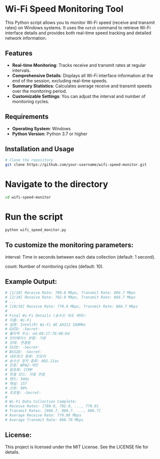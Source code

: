# Wi-Fi Speed Monitoring Tool

This Python script allows you to monitor Wi-Fi speed (receive and transmit rates) on Windows systems. It uses the `netsh` command to retrieve Wi-Fi interface details and provides both real-time speed tracking and detailed network information.

## Features

- **Real-time Monitoring**: Tracks receive and transmit rates at regular intervals.
- **Comprehensive Details**: Displays all Wi-Fi interface information at the end of the session, excluding real-time speeds.
- **Summary Statistics**: Calculates average receive and transmit speeds over the monitoring period.
- **Customizable Settings**: You can adjust the interval and number of monitoring cycles.

## Requirements

- **Operating System**: Windows
- **Python Version**: Python 3.7 or higher

## Installation and Usage

```bash
# Clone the repository
git clone https://github.com/your-username/wifi-speed-monitor.git
```
# Navigate to the directory
```bash
cd wifi-speed-monitor
```
# Run the script
```bash
python wifi_speed_monitor.py
```

## To customize the monitoring parameters:
interval: Time in seconds between each data collection (default: 1 second).

count: Number of monitoring cycles (default: 10).

## Example Output:
```bash
# [1/10] Receive Rate: 780.0 Mbps, Transmit Rate: 866.7 Mbps
# [2/10] Receive Rate: 782.0 Mbps, Transmit Rate: 866.7 Mbps
# ...
# [10/10] Receive Rate: 778.0 Mbps, Transmit Rate: 866.7 Mbps
#
# Final Wi-Fi Details (송수신 속도 제외):
# 이름: Wi-Fi
# 설명: Intel(R) Wi-Fi 6E AX211 160MHz
# GUID: -Secret-
# 물리적 주소: e4:60:17:78:06:bd
# 인터페이스 유형: 기본
# 상태: 연결됨
# SSID: -Secret-
# BSSID: -Secret-
# 네트워크 종류: 인프라
# 송수신 장치 종류: 802.11ac
# 인증: WPA2-개인
# 암호화: CCMP
# 연결 모드: 자동 연결
# 밴드: 5GHz
# 채널: 157
# 신호: 96%
# 프로필: -Secret-
#
# Wi-Fi Data Collection Complete:
# Receive Rates: [780.0, 782.0, ..., 778.0]
# Transmit Rates: [866.7, 866.7, ..., 866.7]
# Average Receive Rate: 779.80 Mbps
# Average Transmit Rate: 866.70 Mbps
```

## License:
This project is licensed under the MIT License.
See the LICENSE file for details.
